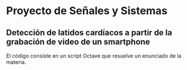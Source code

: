 # Proyecto de Señales y Sistemas

## Detección de latidos cardíacos a partir de la grabación de video de un smartphone

El código consiste en un script Octave que resuelve un enunciado de la materia.
